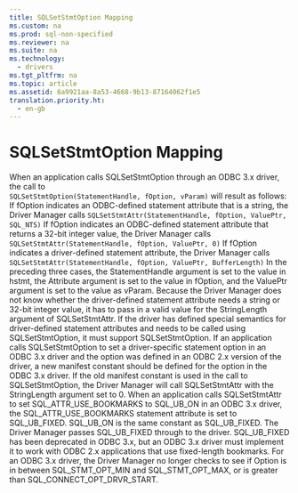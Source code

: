```yaml
---
title: SQLSetStmtOption Mapping
ms.custom: na
ms.prod: sql-non-specified
ms.reviewer: na
ms.suite: na
ms.technology: 
  - drivers
ms.tgt_pltfrm: na
ms.topic: article
ms.assetid: 6a9921aa-8a53-4668-9b13-87164062f1e5
translation.priority.ht: 
  - en-gb
---
```

# SQLSetStmtOption Mapping
<?xml version="1.0" encoding="utf-8"?>
<developerReferenceWithoutSyntaxDocument xmlns="http://ddue.schemas.microsoft.com/authoring/2003/5" xmlns:xlink="http://www.w3.org/1999/xlink" xmlns:xsi="http://www.w3.org/2001/XMLSchema-instance" xsi:schemaLocation="http://ddue.schemas.microsoft.com/authoring/2003/5 http://dduestorage.blob.core.windows.net/ddueschema/developer.xsd">
  <introduction>
    <para>When an application calls <legacyBold>SQLSetStmtOption</legacyBold> through an ODBC 3<legacyItalic>.x</legacyItalic> driver, the call to</para>
  </introduction>
  <section>
    <content>
      <code>SQLSetStmtOption(StatementHandle, fOption, vParam)</code>
      <para>will result as follows:

</para>
      <list class="bullet">
        <listItem>
          <para>If <legacyItalic>fOption</legacyItalic> indicates an ODBC-defined statement attribute that is a string, the Driver Manager calls
</para>
          <code>SQLSetStmtAttr(StatementHandle, fOption, ValuePtr, SQL_NTS)</code>
        </listItem>
        <listItem>
          <para>If <legacyItalic>fOption</legacyItalic> indicates an ODBC-defined statement attribute that returns a 32-bit integer value, the Driver Manager calls
</para>
          <code>SQLSetStmtAttr(StatementHandle, fOption, ValuePtr, 0)</code>
        </listItem>
        <listItem>
          <para>If <legacyItalic>fOption</legacyItalic> indicates a driver-defined statement attribute, the Driver Manager calls
</para>
          <code>SQLSetStmtAttr(StatementHandle, fOption, ValuePtr, BufferLength)</code>
        </listItem>
      </list>
      <para>In the preceding three cases, the <legacyBold>StatementHandle</legacyBold> argument is set to the value in <legacyItalic>hstmt</legacyItalic>, the <legacyItalic>Attribute</legacyItalic> argument is set to the value in <legacyItalic>fOption</legacyItalic>, and the <legacyItalic>ValuePtr</legacyItalic> argument is set to the value as <legacyItalic>vParam</legacyItalic>.</para>
      <para>Because the Driver Manager does not know whether the driver-defined statement attribute needs a string or 32-bit integer value, it has to pass in a valid value for the <legacyItalic>StringLength</legacyItalic> argument of <legacyBold>SQLSetStmtAttr</legacyBold>. If the driver has defined special semantics for driver-defined statement attributes and needs to be called using <legacyBold>SQLSetStmtOption</legacyBold>, it must support <legacyBold>SQLSetStmtOption</legacyBold>.</para>
      <para>If an application calls <legacyBold>SQLSetStmtOption</legacyBold> to set a driver-specific statement option in an ODBC 3<legacyItalic>.x</legacyItalic> driver and the option was defined in an ODBC 2.<legacyItalic>x</legacyItalic> version of the driver, a new manifest constant should be defined for the option in the ODBC 3<legacyItalic>.x</legacyItalic> driver. If the old manifest constant is used in the call to <legacyBold>SQLSetStmtOption</legacyBold>, the Driver Manager will call <legacyBold>SQLSetStmtAttr</legacyBold> with the <legacyItalic>StringLength</legacyItalic> argument set to 0.</para>
      <para>When an application calls <legacyBold>SQLSetStmtAttr</legacyBold> to set SQL_ATTR_USE_BOOKMARKS to SQL_UB_ON in an ODBC 3<legacyItalic>.x</legacyItalic> driver, the SQL_ATTR_USE_BOOKMARKS statement attribute is set to SQL_UB_FIXED. SQL_UB_ON is the same constant as SQL_UB_FIXED. The Driver Manager passes SQL_UB_FIXED through to the driver. SQL_UB_FIXED has been deprecated in ODBC 3<legacyItalic>.x</legacyItalic>, but an ODBC 3<legacyItalic>.x</legacyItalic> driver must implement it to work with ODBC 2.<legacyItalic>x</legacyItalic> applications that use fixed-length bookmarks.</para>
      <para>For an ODBC 3<legacyItalic>.x</legacyItalic> driver, the Driver Manager no longer checks to see if <legacyItalic>Option</legacyItalic> is in between SQL_STMT_OPT_MIN and SQL_STMT_OPT_MAX, or is greater than SQL_CONNECT_OPT_DRVR_START.</para>
    </content>
  </section>
  <relatedTopics />
</developerReferenceWithoutSyntaxDocument>